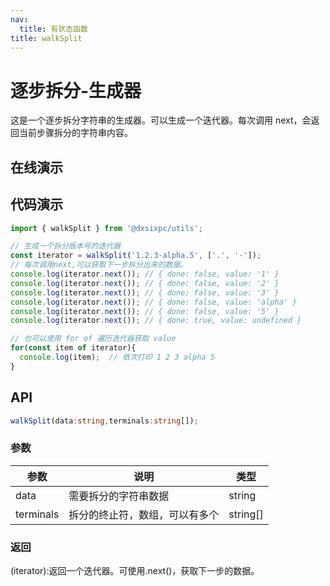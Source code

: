 ```yaml
---
nav:
  title: 有状态函数
title: walkSplit
---
```


# 逐步拆分-生成器

这是一个逐步拆分字符串的生成器。可以生成一个迭代器。每次调用 next，会返回当前步骤拆分的字符串内容。


## 在线演示

<code src="./WalkSplitString.tsx"></code>

## 代码演示


```typescript
import { walkSplit } from '@dxsixpc/utils';

// 生成一个拆分版本号的迭代器
const iterator = walkSplit('1.2.3-alpha.5', ['.', '-']);
// 每次调用next,可以获取下一步拆分出来的数据。
console.log(iterator.next()); // { done: false, value: '1' }
console.log(iterator.next()); // { done: false, value: '2' }
console.log(iterator.next()); // { done: false, value: '3' }
console.log(iterator.next()); // { done: false, value: 'alpha' }
console.log(iterator.next()); // { done: false, value: '5' }
console.log(iterator.next()); // { done: true, value: undefined }

// 也可以使用 for of 遍历迭代器获取 value 
for(const item of iterator){
  console.log(item);  // 依次打印 1 2 3 alpha 5
}
```

## API

```typescript
walkSplit(data:string,terminals:string[]);
```

### 参数

| 参数      | 说明                           | 类型   |
| --------- | ------------------------------ | ------ |
| data      | 需要拆分的字符串数据           | string |
| terminals | 拆分的终止符，数组，可以有多个 | string[] |

### 返回

(iterator):返回一个迭代器。可使用.next()，获取下一步的数据。
